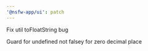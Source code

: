 ```yaml
---
'@nsfw-app/ui': patch
---
```


Fix util toFloatString bug

Guard for undefined not falsey for zero decimal place
